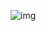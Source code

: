 ![img](https://github.com/JunfengZhao2357/Cpp_play-with-algorithm/blob/master/Binary-Search-Tree/BST.png)
